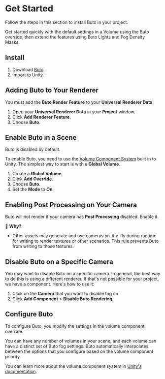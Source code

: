 
# Get Started

Follow the steps in this section to install Buto in your project.

Get started quickly with the default settings in a Volume using the Buto override, then extend the features using Buto Lights and Fog Density Masks.

## Install

1. Download [Buto](https://www.occasoftware.com/assets/buto).
2. Import to Unity.

## Adding Buto to Your Renderer

You must add the **Buto Render Feature** to your **Universal Renderer Data**.

1. Open your **Universal Renderer Data** in your **Project** window.
2. Click **Add Renderer Feature**.
3. Choose **Buto**.

## Enable Buto in a Scene

Buto is disabled by default.

To enable Buto, you need to use the [Volume Component System](/buto/volume-component-system-integration) built in to Unity. The simplest way to start is with a **Global Volume**.

1. Create a **Global Volume**.
2. Click **Add Override**.
3. Choose **Buto**.
4. Set the **Mode** to **On**.

## Enabling Post Processing on Your Camera

Buto will not render if your camera has **Post Processing** disabled. Enable it.

🤔 **Why?**:

- Other assets may generate and use cameras on-the-fly during runtime for writing to render textures or other scenarios. This rule prevents Buto from writing to those textures.

## Disable Buto on a Specific Camera

You may want to disable Buto on a specific camera. In general, the best way to do this is using a different renderer. If that's not possible for your project, we have a component. Here's how to use it:

1. Click on the **Camera** that you want to disable fog on.
2. Click **Add Component** > **Disable Buto Rendering**.

## Configure Buto

To configure Buto, you modify the settings in the volume component override.

You can have any number of volumes in your scene, and each volume can have a distinct set of Buto fog settings. Buto automatically interpolates between the options that you configure based on the volume component priority.

You can learn more about the volume component system in [Unity's documentation](https://docs.unity3d.com/Packages/com.unity.render-pipelines.universal@16.0/manual/Volumes.html).

